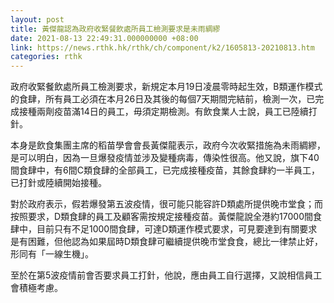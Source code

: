 ```yaml
---
layout: post
title: 黃傑龍認為政府收緊餐飲處所員工檢測要求是未雨綢繆
date: 2021-08-13 22:49:31.000000000 +08:00
link: https://news.rthk.hk/rthk/ch/component/k2/1605813-20210813.htm
categories: rthk
---
```


政府收緊餐飲處所員工檢測要求，新規定本月19日凌晨零時起生效，B類運作模式的食肆，所有員工必須在本月26日及其後的每個7天期間完結前，檢測一次，已完成接種兩劑疫苗滿14日的員工，毋須定期檢測。有飲食業人士說，員工已陸續打針。

本身是飲食集團主席的稻苗學會會長黃傑龍表示，政府今次收緊措施為未雨綢繆，是可以明白，因為一旦爆發疫情並涉及變種病毒，傳染性很高。他又說，旗下40間食肆中，有6間C類食肆的全部員工，已完成接種疫苗，其餘食肆約一半員工，已打針或陸續開始接種。

對於政府表示，假若爆發第五波疫情，很可能只能容許D類處所提供晚市堂食；而按照要求，D類食肆的員工及顧客需按規定接種疫苗。黃傑龍說全港約17000間食肆中，目前只有不足1000間食肆，可達D類運作模式要求，可見要達到有關要求是有困難，但他認為如果屆時D類食肆可繼續提供晚市堂食食，總比一律禁止好，形同有「一線生機」。

至於在第5波疫情前會否要求員工打針，他說，應由員工自行選擇，又說相信員工會積極考慮。
